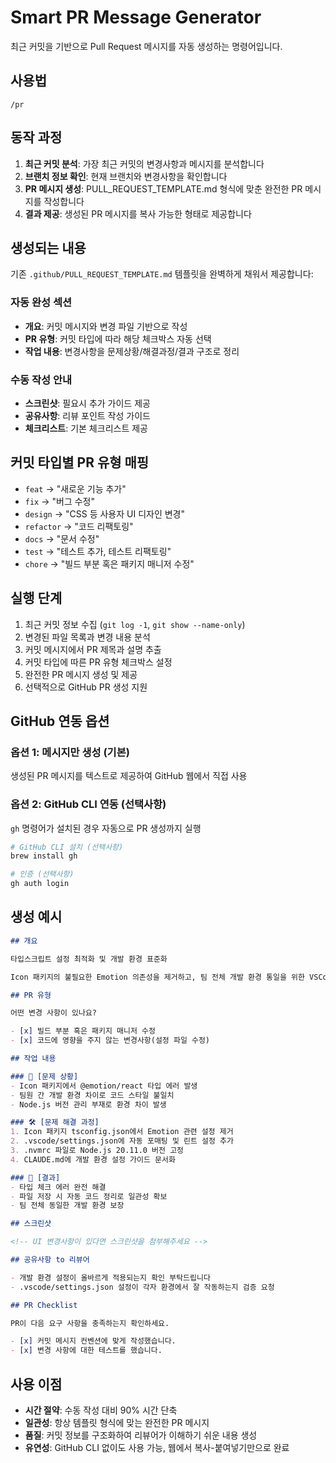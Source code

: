 # Smart PR Message Generator

최근 커밋을 기반으로 Pull Request 메시지를 자동 생성하는 명령어입니다.

## 사용법
```
/pr
```

## 동작 과정

1. **최근 커밋 분석**: 가장 최근 커밋의 변경사항과 메시지를 분석합니다
2. **브랜치 정보 확인**: 현재 브랜치와 변경사항을 확인합니다
3. **PR 메시지 생성**: PULL_REQUEST_TEMPLATE.md 형식에 맞춘 완전한 PR 메시지를 작성합니다
4. **결과 제공**: 생성된 PR 메시지를 복사 가능한 형태로 제공합니다

## 생성되는 내용

기존 `.github/PULL_REQUEST_TEMPLATE.md` 템플릿을 완벽하게 채워서 제공합니다:

### 자동 완성 섹션
- **개요**: 커밋 메시지와 변경 파일 기반으로 작성
- **PR 유형**: 커밋 타입에 따라 해당 체크박스 자동 선택  
- **작업 내용**: 변경사항을 문제상황/해결과정/결과 구조로 정리

### 수동 작성 안내
- **스크린샷**: 필요시 추가 가이드 제공
- **공유사항**: 리뷰 포인트 작성 가이드
- **체크리스트**: 기본 체크리스트 제공

## 커밋 타입별 PR 유형 매핑

- `feat` → "새로운 기능 추가"
- `fix` → "버그 수정"
- `design` → "CSS 등 사용자 UI 디자인 변경"  
- `refactor` → "코드 리팩토링"
- `docs` → "문서 수정"
- `test` → "테스트 추가, 테스트 리팩토링"
- `chore` → "빌드 부분 혹은 패키지 매니저 수정"

## 실행 단계

1. 최근 커밋 정보 수집 (`git log -1`, `git show --name-only`)
2. 변경된 파일 목록과 변경 내용 분석
3. 커밋 메시지에서 PR 제목과 설명 추출
4. 커밋 타입에 따른 PR 유형 체크박스 설정
5. 완전한 PR 메시지 생성 및 제공
6. 선택적으로 GitHub PR 생성 지원

## GitHub 연동 옵션

### 옵션 1: 메시지만 생성 (기본)
생성된 PR 메시지를 텍스트로 제공하여 GitHub 웹에서 직접 사용

### 옵션 2: GitHub CLI 연동 (선택사항)  
`gh` 명령어가 설치된 경우 자동으로 PR 생성까지 실행

```bash
# GitHub CLI 설치 (선택사항)
brew install gh

# 인증 (선택사항)
gh auth login
```

## 생성 예시

```markdown
## 개요

타입스크립트 설정 최적화 및 개발 환경 표준화

Icon 패키지의 불필요한 Emotion 의존성을 제거하고, 팀 전체 개발 환경 통일을 위한 VSCode 설정과 Node.js 버전 관리를 추가했습니다.

## PR 유형

어떤 변경 사항이 있나요?

- [x] 빌드 부분 혹은 패키지 매니저 수정
- [x] 코드에 영향을 주지 않는 변경사항(설정 파일 수정)

## 작업 내용

### 🚨 [문제 상황]
- Icon 패키지에서 @emotion/react 타입 에러 발생
- 팀원 간 개발 환경 차이로 코드 스타일 불일치
- Node.js 버전 관리 부재로 환경 차이 발생

### 🛠️ [문제 해결 과정]
1. Icon 패키지 tsconfig.json에서 Emotion 관련 설정 제거
2. .vscode/settings.json에 자동 포매팅 및 린트 설정 추가
3. .nvmrc 파일로 Node.js 20.11.0 버전 고정
4. CLAUDE.md에 개발 환경 설정 가이드 문서화

### 🎯 [결과]  
- 타입 체크 에러 완전 해결
- 파일 저장 시 자동 코드 정리로 일관성 확보
- 팀 전체 동일한 개발 환경 보장

## 스크린샷

<!-- UI 변경사항이 있다면 스크린샷을 첨부해주세요 -->

## 공유사항 to 리뷰어

- 개발 환경 설정이 올바르게 적용되는지 확인 부탁드립니다
- .vscode/settings.json 설정이 각자 환경에서 잘 작동하는지 검증 요청

## PR Checklist

PR이 다음 요구 사항을 충족하는지 확인하세요.

- [x] 커밋 메시지 컨벤션에 맞게 작성했습니다.
- [x] 변경 사항에 대한 테스트를 했습니다.
```

## 사용 이점

- **시간 절약**: 수동 작성 대비 90% 시간 단축
- **일관성**: 항상 템플릿 형식에 맞는 완전한 PR 메시지
- **품질**: 커밋 정보를 구조화하여 리뷰어가 이해하기 쉬운 내용 생성
- **유연성**: GitHub CLI 없이도 사용 가능, 웹에서 복사-붙여넣기만으로 완료
